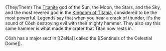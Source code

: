 (They/Them) The [Titanite](IPoK%20Wiki/Locations/Titan.md) god of the Sun, the Moon, the Stars, and the Sky, and the most revered god in the [Kingdom of Titania](Kingdom%20of%20Titania), considered to be the most powerful. Legends say that when you hear a crack of thunder, it's the sound of Cōsh destroying evil with their mighty hammer. They also say this same hammer is what made the crater that Titan now rests in.

Cōsh has a major sect in [[ZeNa]] called the [[Sentinels of the Celestial Dome]].